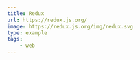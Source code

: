 ```yaml
---
title: Redux
url: https://redux.js.org/
image: https://redux.js.org/img/redux.svg
type: example
tags:
    - web
---
```

